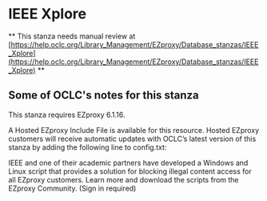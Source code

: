 # IEEE Xplore
** This stanza needs manual review at [https://help.oclc.org/Library_Management/EZproxy/Database_stanzas/IEEE_Xplore](https://help.oclc.org/Library_Management/EZproxy/Database_stanzas/IEEE_Xplore) **

## Some of OCLC's notes for this stanza

This stanza requires EZproxy 6.1.16.

A Hosted EZproxy Include File is available for this resource. Hosted EZproxy customers will receive automatic updates with OCLC&rsquo;s latest version of this stanza by adding the following line to config.txt:

IEEE and one of their academic partners have developed a Windows and Linux script that provides a solution for blocking illegal content access for all EZproxy customers. Learn more and download the scripts from the EZproxy Community. (Sign in required)
